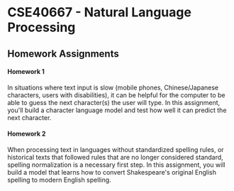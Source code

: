 # CSE40667 - Natural Language Processing

## Homework Assignments

#### **Homework 1**

In situations where text input is slow (mobile phones, Chinese/Japanese characters, users with disabilities), it can be helpful for the computer to be able to guess the next character(s) the user will type. In this assignment, you'll build a character language model and test how well it can predict the next character.

#### **Homework 2**

When processing text in languages without standardized spelling rules, or historical texts that followed rules that are no longer considered standard, spelling normalization is a necessary first step. In this assignment, you will build a model that learns how to convert Shakespeare's original English spelling to modern English spelling.

